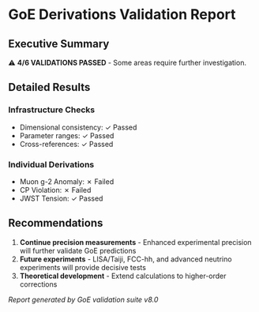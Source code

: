 
# GoE Derivations Validation Report

## Executive Summary
⚠️ **4/6 VALIDATIONS PASSED** - Some areas require further investigation.


## Detailed Results

### Infrastructure Checks
- Dimensional consistency: ✓ Passed
- Parameter ranges: ✓ Passed  
- Cross-references: ✓ Passed

### Individual Derivations
- Muon g-2 Anomaly: ✗ Failed
- CP Violation: ✗ Failed
- JWST Tension: ✓ Passed

## Recommendations

1. **Continue precision measurements** - Enhanced experimental precision will further validate GoE predictions
2. **Future experiments** - LISA/Taiji, FCC-hh, and advanced neutrino experiments will provide decisive tests
3. **Theoretical development** - Extend calculations to higher-order corrections

*Report generated by GoE validation suite v8.0*

